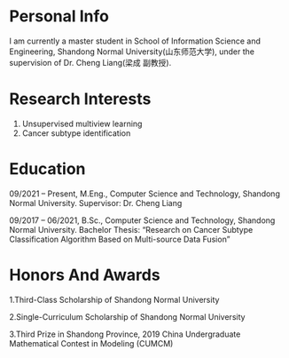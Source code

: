# Personal Info
I am currently a master student in School of Information Science and Engineering, Shandong Normal University(山东师范大学), under the supervision of Dr. Cheng Liang(梁成 副教授).

# Research Interests
1. Unsupervised multiview learning
2. Cancer subtype identification

# Education
09/2021 – Present, 	M.Eng., Computer Science and Technology, Shandong Normal University. 
Supervisor: Dr. Cheng Liang

09/2017 – 06/2021, 	B.Sc., Computer Science and Technology, Shandong Normal University. 
Bachelor Thesis: “Research on Cancer Subtype Classification Algorithm Based on Multi-source Data Fusion”

# Honors And Awards

1.Third-Class Scholarship of Shandong Normal University

2.Single-Curriculum Scholarship of Shandong Normal University

3.Third Prize in Shandong Province, 2019 China Undergraduate Mathematical Contest in Modeling (CUMCM)

